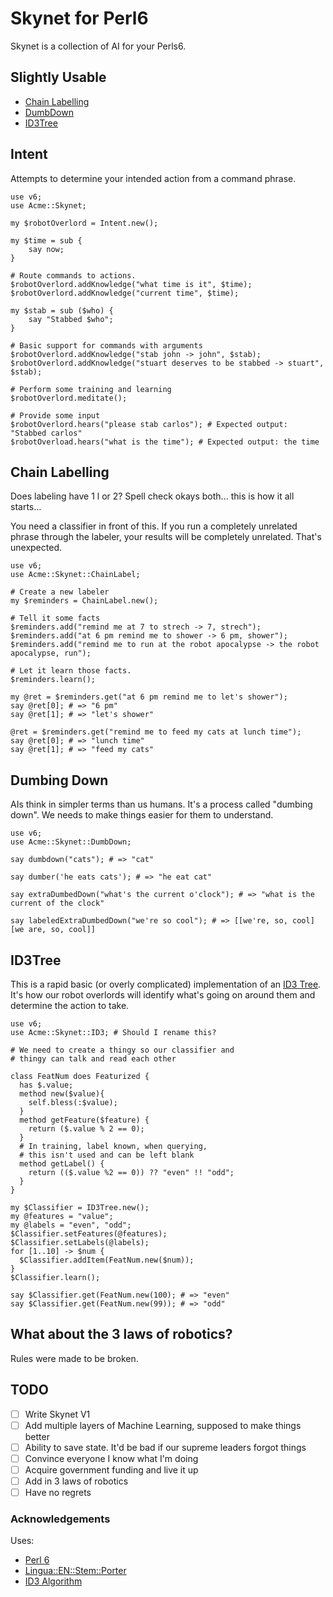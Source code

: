 # Skynet for Perl6

Skynet is a collection of AI for your Perls6.

## Slightly Usable

* [Chain Labelling](#chain-labelling)
* [DumbDown](#dumbing-down)
* [ID3Tree](#id3tree)

## Intent

Attempts to determine your intended action from a command phrase.

``` perl6
use v6;
use Acme::Skynet;

my $robotOverlord = Intent.new();

my $time = sub {
    say now;
}

# Route commands to actions.
$robotOverlord.addKnowledge("what time is it", $time);
$robotOverlord.addKnowledge("current time", $time);

my $stab = sub ($who) {
    say "Stabbed $who";
}

# Basic support for commands with arguments
$robotOverlord.addKnowledge("stab john -> john", $stab);
$robotOverlord.addKnowledge("stuart deserves to be stabbed -> stuart", $stab);

# Perform some training and learning
$robotOverlord.meditate();

# Provide some input
$robotOverlord.hears("please stab carlos"); # Expected output: "Stabbed carlos"
$robotOverload.hears("what is the time"); # Expected output: the time
```

## Chain Labelling

Does labeling have 1 l or 2?  Spell check okays both... this is how it all starts...

You need a classifier in front of this.  If you run a completely unrelated phrase through the labeler, your results will be completely unrelated.  That's unexpected.

``` perl6
use v6;
use Acme::Skynet::ChainLabel;

# Create a new labeler
my $reminders = ChainLabel.new();

# Tell it some facts
$reminders.add("remind me at 7 to strech -> 7, strech");
$reminders.add("at 6 pm remind me to shower -> 6 pm, shower");
$reminders.add("remind me to run at the robot apocalypse -> the robot apocalypse, run");

# Let it learn those facts.
$reminders.learn();

my @ret = $reminders.get("at 6 pm remind me to let's shower");
say @ret[0]; # => "6 pm"
say @ret[1]; # => "let's shower"

@ret = $reminders.get("remind me to feed my cats at lunch time");
say @ret[0]; # => "lunch time"
say @ret[1]; # => "feed my cats"
```

## Dumbing Down

AIs think in simpler terms than us humans.  It's a process called "dumbing down".  We needs to make things easier for them to understand.

``` perl6
use v6;
use Acme::Skynet::DumbDown;

say dumbdown("cats"); # => "cat"

say dumber('he eats cats'); # => "he eat cat"

say extraDumbedDown("what's the current o'clock"); # => "what is the current of the clock"

say labeledExtraDumbedDown("we're so cool"); # => [[we're, so, cool] [we are, so, cool]]
```

## ID3Tree

This is a rapid basic (or overly complicated) implementation of an [ID3 Tree](https://en.wikipedia.org/wiki/ID3_algorithm).  It's how our robot overlords will identify what's going on around them and determine the action to take.

``` perl6
use v6;
use Acme::Skynet::ID3; # Should I rename this?

# We need to create a thingy so our classifier and
# thingy can talk and read each other

class FeatNum does Featurized {
  has $.value;
  method new($value){
    self.bless(:$value);
  }
  method getFeature($feature) {
    return ($.value % 2 == 0);
  }
  # In training, label known, when querying,
  # this isn't used and can be left blank
  method getLabel() {
    return (($.value %2 == 0)) ?? "even" !! "odd";
  }
}

my $Classifier = ID3Tree.new();
my @features = "value";
my @labels = "even", "odd";
$Classifier.setFeatures(@features);
$Classifier.setLabels(@labels);
for [1..10] -> $num {
  $Classifier.addItem(FeatNum.new($num));
}
$Classifier.learn();

say $Classifier.get(FeatNum.new(100); # => "even"
say $Classifier.get(FeatNum.new(99)); # => "odd"
```

## What about the 3 laws of robotics?

Rules were made to be broken.

## TODO

* [ ] Write Skynet V1
* [ ] Add multiple layers of Machine Learning, supposed to make things better
* [ ] Ability to save state. It'd be bad if our supreme leaders forgot things
* [ ] Convince everyone I know what I'm doing
* [ ] Acquire government funding and live it up
* [ ] Add in 3 laws of robotics
* [ ] Have no regrets

### Acknowledgements

Uses:

* [Perl 6](http://perl6.org)
* [Lingua::EN::Stem::Porter](https://github.com/johnspurr/Lingua-EN-Stem-Porter)
* [ID3 Algorithm](https://en.wikipedia.org/wiki/ID3_algorithm)

